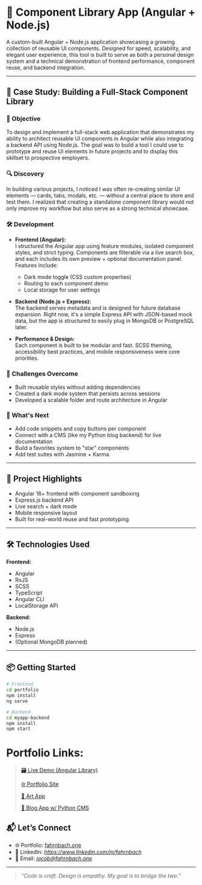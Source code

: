 # 🧩 Component Library App (Angular + Node.js)

A custom-built Angular + Node.js application showcasing a growing collection of reusable UI components. Designed for speed, scalability, and elegant user experience, this tool is built to serve as both a personal design system and a technical demonstration of frontend performance, component reuse, and backend integration.

---

## 🧠 Case Study: Building a Full-Stack Component Library

### 🎯 Objective

To design and implement a full-stack web application that demonstrates my ability to architect reusable UI components in Angular while also integrating a backend API using Node.js. The goal was to build a tool I could use to prototype and reuse UI elements in future projects and to display this skillset to prospective employers.

### 🔍 Discovery

In building various projects, I noticed I was often re-creating similar UI elements — cards, tabs, modals, etc. — without a central place to store and test them. I realized that creating a standalone component library would not only improve my workflow but also serve as a strong technical showcase.

### 🛠️ Development

- **Frontend (Angular):**  
  I structured the Angular app using feature modules, isolated component styles, and strict typing. Components are filterable via a live search box, and each includes its own preview + optional documentation panel.  
  Features include:
  - Dark mode toggle (CSS custom properties)
  - Routing to each component demo
  - Local storage for user settings

- **Backend (Node.js + Express):**  
  The backend serves metadata and is designed for future database expansion. Right now, it's a simple Express API with JSON-based mock data, but the app is structured to easily plug in MongoDB or PostgreSQL later.

- **Performance & Design:**  
  Each component is built to be modular and fast. SCSS theming, accessibility best practices, and mobile responsiveness were core priorities.

### 🧪 Challenges Overcome

- Built reusable styles without adding dependencies
- Created a dark mode system that persists across sessions
- Developed a scalable folder and route architecture in Angular

### 🌱 What's Next

- Add code snippets and copy buttons per component
- Connect with a CMS (like my Python blog backend) for live documentation
- Build a favorites system to "star" components
- Add test suites with Jasmine + Karma

---

## 🚀 Project Highlights

- Angular 16+ frontend with component sandboxing
- Express.js backend API
- Live search + dark mode
- Mobile responsive layout
- Built for real-world reuse and fast prototyping

---

## 🛠️ Technologies Used

**Frontend:**
- Angular
- RxJS
- SCSS
- TypeScript
- Angular CLI
- LocalStorage API

**Backend:**
- Node.js
- Express
- (Optional MongoDB planned)

---

## 📦 Getting Started

```bash
# Frontend
cd portfolio
npm install
ng serve

# Backend
cd myapp-backend
npm install
npm start
```
# Portfolio Links:

>[🗃️ Live Demo (Angular Library)](https://library.fahrnbach.one)
>
>[🌐 Portfolio Site](https://fahrnbach.one)
>
>[🎨 Art App](https://art.fahrnbach.one)
>
>[📖 Blog App w/ Python CMS](https://blog.fahrnbach.one)

## 📬 Let’s Connect

- 🌐 Portfolio: [fahrnbach.one](https://fahrnbach.one)
- 💼 LinkedIn: *https://www.linkedin.com/in/fahrnbach*
- 📧 Email: *jacob@fahrnbach.one*

---

> *“Code is craft. Design is empathy. My goal is to bridge the two.”*

